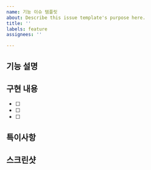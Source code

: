 ```yaml
---
name: 기능 이슈 템플릿
about: Describe this issue template's purpose here.
title: ''
labels: feature
assignees: ''

---
```


## 기능 설명
<!-- 어떤 기능을 만들 건지 간단히 적기 -->


## 구현 내용
<!-- 체크리스트 형태로 작성 -->
- [ ] 
- [ ] 
- [ ]

## 특이사항

## 스크린샷
